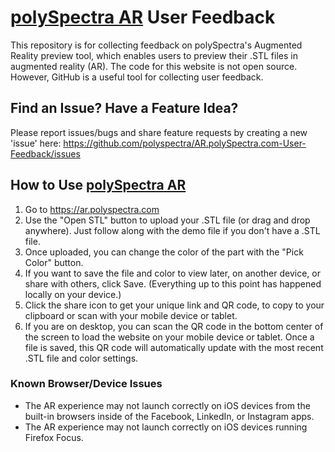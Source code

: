 # [polySpectra AR](https://ar.polyspectra.com) User Feedback

This repository is for collecting feedback on polySpectra's Augmented Reality preview tool, which enables users to preview their .STL files in augmented reality (AR). The code for this website is not open source. However, GitHub is a useful tool for collecting user feedback. 

## Find an Issue? Have a Feature Idea?
Please report issues/bugs and share feature requests by creating a new 'issue' here: https://github.com/polyspectra/AR.polySpectra.com-User-Feedback/issues

## How to Use [polySpectra AR](https://ar.polyspectra.com)
1. Go to https://ar.polyspectra.com
2. Use the "Open STL" button to upload your .STL file (or drag and drop anywhere). Just follow along with the demo file if you don't have a .STL file. 
3. Once uploaded, you can change the color of the part with the "Pick Color" button.
4. If you want to save the file and color to view later, on another device, or share with others, click Save. (Everything up to this point has happened locally on your device.)
5. Click the share icon to get your unique link and QR code, to copy to your clipboard or scan with your mobile device or tablet.
6. If you are on desktop, you can scan the QR code in the bottom center of the screen to load the website on your mobile device or tablet. Once a file is saved, this QR code will automatically update with the most recent .STL file and color settings.


### Known Browser/Device Issues
- The AR experience may not launch correctly on iOS devices from the built-in browsers inside of the Facebook, LinkedIn, or Instagram apps.
- The AR experience may not launch correctly on iOS devices running Firefox Focus.
